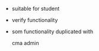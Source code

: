 * suitable for student
* verify functionality 

* som functionality duplicated with 

    cma admin

